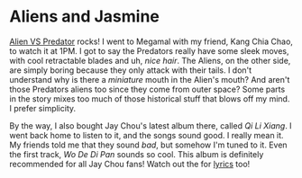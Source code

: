 Aliens and Jasmine
===

[Alien VS Predator](http://www.avp-movie.com/) rocks! I went to Megamal with my friend, Kang Chia Chao, to watch it at 1PM. I got to say the Predators really have some sleek moves, with cool retractable blades and uh, *nice hair*. The Aliens, on the other side, are simply boring because they only attack with their tails. I don't understand why is there a *miniature* mouth in the Alien's mouth? And aren't those Predators aliens too since they come from outer space? Some parts in the story mixes too much of those historical stuff that blows off my mind. I prefer simplicity.

By the way, I also bought Jay Chou's latest album there, called *Qi Li Xiang*. I went back home to listen to it, and the songs sound good. I really mean it. My friends told me that they sound *bad*, but somehow I'm tuned to it. Even the first track, *Wo De Di Pan* sounds so cool. This album is definitely recommended for all Jay Chou fans! Watch out the for [lyrics](http://jay-chou.net/lyrics.php "Jay Chou album lyrics") too!